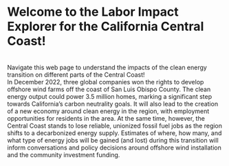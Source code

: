 # Welcome to the Labor Impact Explorer for the California Central Coast!
<br>
Navigate this web page to understand the impacts of the clean energy transition on different parts of the Central Coast!
<br>
In December 2022, three global companies won the rights to develop offshore wind farms off the coast of San Luis Obispo County. The clean energy output could power 3.5 million homes, marking a significant step towards California’s carbon neutrality goals. It will also lead to the creation of a new economy around clean energy in the region, with employment opportunities for residents in the area. At the same time, however, the Central Coast stands to lose reliable, unionized fossil fuel jobs as the region shifts to a decarbonized energy supply. Estimates of where, how many, and what type of energy jobs will be gained (and lost) during this transition will inform conversations and policy decisions around offshore wind installation and the community investment funding.



